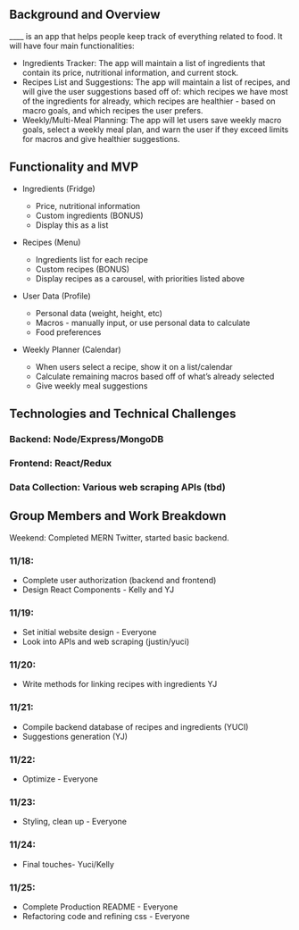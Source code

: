 ## Background and Overview
____ is an app that helps people keep track of everything related to food. It will have four main functionalities:
* Ingredients Tracker: The app will maintain a list of ingredients that contain its price, nutritional information, and current stock.
* Recipes List and Suggestions: The app will maintain a list of recipes, and will give the user suggestions based off of: which recipes we have most of the ingredients for already, which recipes are healthier - based on macro goals, and which recipes the user prefers.
* Weekly/Multi-Meal Planning: The app will let users save weekly macro goals, select a weekly meal plan, and warn the user if they exceed limits for macros and give healthier suggestions.


## Functionality and MVP
* Ingredients (Fridge)
  * Price, nutritional information
  * Custom ingredients (BONUS)
  * Display this as a list

* Recipes (Menu)
  * Ingredients list for each recipe
  * Custom recipes (BONUS)
  * Display recipes as a carousel, with priorities listed above

* User Data (Profile)
  * Personal data (weight, height, etc)
  * Macros - manually input, or use personal data to calculate
  * Food preferences

* Weekly Planner (Calendar)
  * When users select a recipe, show it on a list/calendar
  * Calculate remaining macros based off of what’s already selected
  * Give weekly meal suggestions

## Technologies and Technical Challenges

### Backend: Node/Express/MongoDB

### Frontend: React/Redux

### Data Collection: Various web scraping APIs (tbd)


## Group Members and Work Breakdown

Weekend: Completed MERN Twitter, started basic backend.

### 11/18:
* Complete user authorization (backend and frontend)
* Design React Components - Kelly and YJ


### 11/19:
* Set initial website design - Everyone
* Look into APIs and web scraping (justin/yuci)


### 11/20:
* Write methods for linking recipes with ingredients YJ


### 11/21:
* Compile backend database of recipes and ingredients (YUCI)
* Suggestions generation (YJ)


### 11/22:
* Optimize - Everyone


### 11/23:
* Styling, clean up - Everyone


### 11/24:
* Final touches- Yuci/Kelly

### 11/25: 
* Complete Production README - Everyone
* Refactoring code and refining css - Everyone




